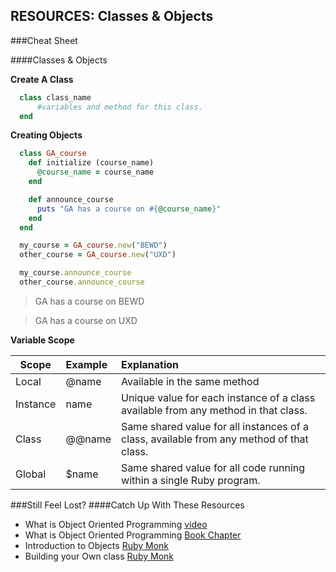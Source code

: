 ## RESOURCES: Classes & Objects

###Cheat Sheet

####Classes & Objects

__Create A Class__

```ruby
  class class_name
      #variables and method for this class.
  end
```

__Creating Objects__

```ruby
  class GA_course
    def initialize (course_name)
      @course_name = course_name
    end

    def announce_course
      puts "GA has a course on #{@course_name}"
    end
  end

  my_course = GA_course.new("BEWD")
  other_course = GA_course.new("UXD")

  my_course.announce_course
  other_course.announce_course
```
>GA has a course on BEWD

>GA has a course on UXD


__Variable Scope__


| Scope |Example| Explanation|
| ------------- |:-------------|:-------------------|
| Local      | @name | Available in the same method|
| Instance   | name | Unique value for each instance of a class available from any method in that class.|
| Class   | @@name  | Same shared value for all instances of a class, available from any method of that class.|
| Global   | $name  | Same shared value for all code running within a single Ruby program.|


###Still Feel Lost?
####Catch Up With These Resources

- What is Object Oriented Programming [video](http://www.youtube.com/watch?feature=endscreen&v=SS-9y0H3Si8&NR=1)
- What is Object Oriented Programming [Book Chapter](http://ruby.bastardsbook.com/chapters/oops/)
- Introduction to Objects [Ruby Monk](http://rubymonk.com/learning/books/1-ruby-primer/chapters/6-objects/lessons/35-introduction-to-objects)
- Building your Own class [Ruby Monk](http://rubymonk.com/learning/books/1-ruby-primer/chapters/7-classes/lessons/40-building-your-own-class)

